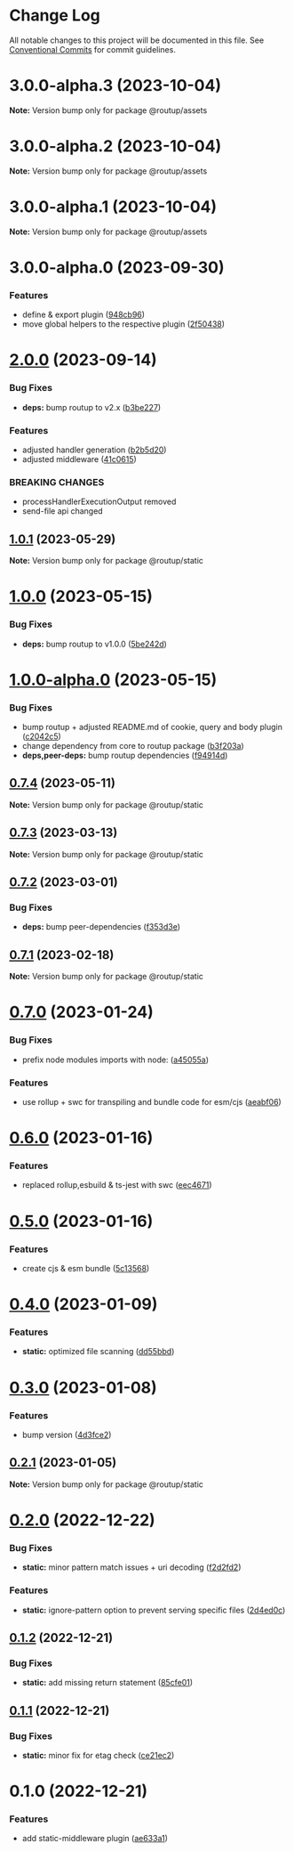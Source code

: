 # Change Log

All notable changes to this project will be documented in this file.
See [Conventional Commits](https://conventionalcommits.org) for commit guidelines.

# 3.0.0-alpha.3 (2023-10-04)

**Note:** Version bump only for package @routup/assets





# 3.0.0-alpha.2 (2023-10-04)

**Note:** Version bump only for package @routup/assets





# 3.0.0-alpha.1 (2023-10-04)

**Note:** Version bump only for package @routup/assets





# 3.0.0-alpha.0 (2023-09-30)


### Features

* define & export plugin ([948cb96](https://github.com/routup/plugins/commit/948cb96621f5177aa4ac6db7f45292f5a38bac6d))
* move global helpers to the respective plugin ([2f50438](https://github.com/routup/plugins/commit/2f50438cea7a1e9d6d1573f5d21b9cf53361ee7c))





# [2.0.0](https://github.com/routup/plugins/compare/@routup/static@1.0.1...@routup/static@2.0.0) (2023-09-14)


### Bug Fixes

* **deps:** bump routup to v2.x ([b3be227](https://github.com/routup/plugins/commit/b3be227595d589153162d5f6dd7efb7a548675d0))


### Features

* adjusted handler generation ([b2b5d20](https://github.com/routup/plugins/commit/b2b5d205b13737129e3fde9a329b8b8ba494d2f5))
* adjusted middleware ([41c0615](https://github.com/routup/plugins/commit/41c06154810f26d4b1416beca5b247f01d4e6197))


### BREAKING CHANGES

* processHandlerExecutionOutput removed
* send-file api changed





## [1.0.1](https://github.com/routup/plugins/compare/@routup/static@1.0.0...@routup/static@1.0.1) (2023-05-29)

**Note:** Version bump only for package @routup/static





# [1.0.0](https://github.com/routup/plugins/compare/@routup/static@1.0.0-alpha.0...@routup/static@1.0.0) (2023-05-15)


### Bug Fixes

* **deps:** bump routup to v1.0.0 ([5be242d](https://github.com/routup/plugins/commit/5be242d357918ca994b29236e285ea584a7a6ec8))





# [1.0.0-alpha.0](https://github.com/routup/plugins/compare/@routup/static@0.7.4...@routup/static@1.0.0-alpha.0) (2023-05-15)


### Bug Fixes

* bump routup + adjusted README.md of cookie, query and body plugin ([c2042c5](https://github.com/routup/plugins/commit/c2042c56e0ab64925a400e1b65177882d109f2c0))
* change dependency from core to routup package ([b3f203a](https://github.com/routup/plugins/commit/b3f203ac1a07190db6913620e620d8b930681e74))
* **deps,peer-deps:** bump routup dependencies ([f94914d](https://github.com/routup/plugins/commit/f94914d6926de73bed00c670e9447091e4144f35))





## [0.7.4](https://github.com/Tada5hi/routup/compare/@routup/static@0.7.3...@routup/static@0.7.4) (2023-05-11)

**Note:** Version bump only for package @routup/static





## [0.7.3](https://github.com/Tada5hi/routup/compare/@routup/static@0.7.2...@routup/static@0.7.3) (2023-03-13)

**Note:** Version bump only for package @routup/static





## [0.7.2](https://github.com/Tada5hi/routup/compare/@routup/static@0.7.1...@routup/static@0.7.2) (2023-03-01)


### Bug Fixes

* **deps:** bump peer-dependencies ([f353d3e](https://github.com/Tada5hi/routup/commit/f353d3e6e0c7f1752b66ba4c70302786e1216165))





## [0.7.1](https://github.com/Tada5hi/routup/compare/@routup/static@0.7.0...@routup/static@0.7.1) (2023-02-18)

**Note:** Version bump only for package @routup/static





# [0.7.0](https://github.com/Tada5hi/routup/compare/@routup/static@0.6.0...@routup/static@0.7.0) (2023-01-24)


### Bug Fixes

* prefix node modules imports with node: ([a45055a](https://github.com/Tada5hi/routup/commit/a45055a15d09e4e299c6772ff2d385f9f62468ad))


### Features

* use rollup + swc for transpiling and bundle code for esm/cjs ([aeabf06](https://github.com/Tada5hi/routup/commit/aeabf06d2372f315bdbe33546ea5dacb74ce6d9d))





# [0.6.0](https://github.com/Tada5hi/routup/compare/@routup/static@0.5.0...@routup/static@0.6.0) (2023-01-16)


### Features

* replaced rollup,esbuild & ts-jest with swc ([eec4671](https://github.com/Tada5hi/routup/commit/eec46710781894532b9be0b0b9d1b911f0c7e937))





# [0.5.0](https://github.com/Tada5hi/routup/compare/@routup/static@0.4.0...@routup/static@0.5.0) (2023-01-16)


### Features

* create cjs & esm bundle ([5c13568](https://github.com/Tada5hi/routup/commit/5c135687d9dc6e7c38905d8e742029064454ab43))





# [0.4.0](https://github.com/Tada5hi/routup/compare/@routup/static@0.3.0...@routup/static@0.4.0) (2023-01-09)


### Features

* **static:** optimized file scanning ([dd55bbd](https://github.com/Tada5hi/routup/commit/dd55bbdee65d793c8cb71bfaed6e6b0f9b6263bd))





# [0.3.0](https://github.com/Tada5hi/routup/compare/@routup/static@0.2.1...@routup/static@0.3.0) (2023-01-08)


### Features

* bump version ([4d3fce2](https://github.com/Tada5hi/routup/commit/4d3fce2941ce56fa86dc789b81021fffb4a5424c))





## [0.2.1](https://github.com/Tada5hi/routup/compare/@routup/static@0.2.0...@routup/static@0.2.1) (2023-01-05)

**Note:** Version bump only for package @routup/static





# [0.2.0](https://github.com/Tada5hi/routup/compare/@routup/static@0.1.2...@routup/static@0.2.0) (2022-12-22)


### Bug Fixes

* **static:** minor pattern match issues + uri decoding ([f2d2fd2](https://github.com/Tada5hi/routup/commit/f2d2fd26c3da6ee8ac9f10e90ff170b5fb6ebbc5))


### Features

* **static:** ignore-pattern option to prevent serving specific files ([2d4ed0c](https://github.com/Tada5hi/routup/commit/2d4ed0ca6cdd82671e0d26a6ca33b2fb9ffaa9de))





## [0.1.2](https://github.com/Tada5hi/routup/compare/@routup/static@0.1.1...@routup/static@0.1.2) (2022-12-21)


### Bug Fixes

* **static:** add missing return statement ([85cfe01](https://github.com/Tada5hi/routup/commit/85cfe01a7f2f4c10199394cd5eb56839ab28cacb))





## [0.1.1](https://github.com/Tada5hi/routup/compare/@routup/static@0.1.0...@routup/static@0.1.1) (2022-12-21)


### Bug Fixes

* **static:** minor fix for etag check ([ce21ec2](https://github.com/Tada5hi/routup/commit/ce21ec2fd7264c116c99d773c73caeaf12bbdbae))





# 0.1.0 (2022-12-21)


### Features

* add static-middleware plugin ([ae633a1](https://github.com/Tada5hi/routup/commit/ae633a18530a236257780c0a4bffc926f93381a1))

